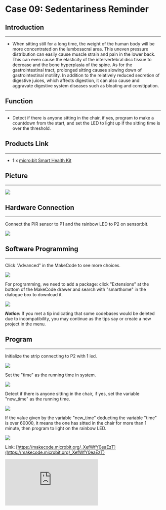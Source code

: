 ﻿# Case 09: Sedentariness Reminder

##   Introduction
---

- When sitting still for a long time, the weight of the human body will be more concentrated on the lumbosacral area. This uneven pressure distribution can easily cause muscle strain and pain in the lower back. This can even cause the elasticity of the intervertebral disc tissue to decrease and the bone hyperplasia of the spine. As for the gastrointestinal tract, prolonged sitting causes slowing down of gastrointestinal motility. In addition to the relatively reduced secretion of digestive juices, which affects digestion, it can also cause and aggravate digestive system diseases such as bloating and constipation.

## Function
---

- Detect if there is anyone sitting in the chair, if yes, program to make a countdown from the start, and set the LED to light up if the sitting time is over the threshold.

## Products Link
---
- 1 x [micro:bit Smart Health Kit](https://shop.elecfreaks.com/products/elecfreaks-micro-bit-smart-health-kit-without-micro-bit-board?_pos=1&_sid=2b45d49aa&_ss=r)

## Picture
---

![](https://wiki-media-ef.oss-cn-hongkong.aliyuncs.com//images/microbit-Smart-Health-Kit-case-01-02.png)

## Hardware Connection
---

Connect the PIR sensor to P1 and the rainbow LED to P2 on sensor:bit.

![](https://wiki-media-ef.oss-cn-hongkong.aliyuncs.com//images/microbit-Smart-Health-Kit-case-09-03.png)

## Software Programming
---

Click "Advanced" in the MakeCode to see more choices.

![](https://wiki-media-ef.oss-cn-hongkong.aliyuncs.com//images/microbit-Smart-Health-Kit-case-01-04.png)

For programming, we need to add a package: click "Extensions" at the bottom of the MakeCode drawer and search with "smarthome" in the dialogue box to download it.

![](https://wiki-media-ef.oss-cn-hongkong.aliyuncs.com//images/microbit-Smart-Health-Kit-case-01-05.png)

***Notice:*** If you met a tip indicating that some codebases would be deleted due to incompatibility, you may continue as the tips say or create a new project in the menu.

## Program
---
Initialize the strip connecting to P2 with 1 led.

![](https://wiki-media-ef.oss-cn-hongkong.aliyuncs.com//images/microbit-Smart-Health-Kit-case-09-07.png)

Set the "time" as the running time in system.

![](https://wiki-media-ef.oss-cn-hongkong.aliyuncs.com//images/microbit-Smart-Health-Kit-case-09-08.png)

Detect if there is anyone sitting in the chair, if yes, set the variable "new_time"  as the running time.

![](https://wiki-media-ef.oss-cn-hongkong.aliyuncs.com//images/microbit-Smart-Health-Kit-case-09-09.png)

If the value given by the variable  "new_time"  deducting the variable "time" is over 60000, it means the one has sitted in the chair for more than 1 minute, then program to light on the rainbow LED.

![](https://wiki-media-ef.oss-cn-hongkong.aliyuncs.com//images/microbit-Smart-Health-Kit-case-09-10.png)


Link: [https://makecode.microbit.org/_XefWfY0eaEzT](https://makecode.microbit.org/_XefWfY0eaEzT)

<div
    style={{
        position: 'relative',
        paddingBottom: '60%',
        overflow: 'hidden',
    }}
>
    <iframe
        src="https://makecode.microbit.org/_XefWfY0eaEzT"
        frameborder="0"
        sandbox="allow-popups allow-forms allow-scripts allow-same-origin"
        style={{
            position: 'absolute',
            width: '100%',
            height: '100%',
        }}
    />
</div>


## Result
---
- If there is anyone sitting in the chair for over 1 minute, program to light on the LED.

